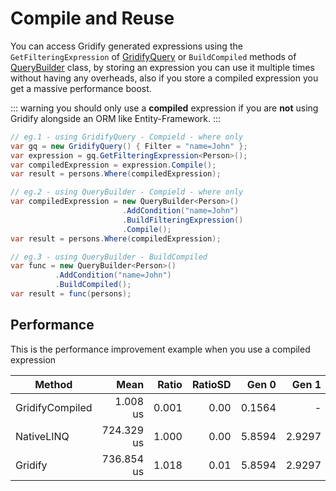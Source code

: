 # Compile and Reuse

You can access Gridify generated expressions using the `GetFilteringExpression` of [GridifyQuery](/guide/gridifyQuery.html) or `BuildCompiled` methods of [QueryBuilder](/guide/queryBuilder.html) class,
by storing an expression you can use it multiple times without having any overheads,
also if you store a compiled expression you get a massive performance boost.

::: warning
you should only use a **compiled** expression if you are **not** using Gridify alongside an ORM like Entity-Framework.
:::

``` csharp
// eg.1 - using GridifyQuery - Compield - where only
var gq = new GridifyQuery() { Filter = "name=John" };
var expression = gq.GetFilteringExpression<Person>();
var compiledExpression = expression.Compile();
var result = persons.Where(compiledExpression);
```

``` csharp
// eg.2 - using QueryBuilder - Compield - where only
var compiledExpression = new QueryBuilder<Person>()
                         .AddCondition("name=John")
                         .BuildFilteringExpression()
                         .Compile();
var result = persons.Where(compiledExpression);
```

``` csharp
// eg.3 - using QueryBuilder - BuildCompiled
var func = new QueryBuilder<Person>()
          .AddCondition("name=John")
          .BuildCompiled();
var result = func(persons);

```

## Performance
This is the performance improvement example when you use a compiled expression

|          Method |         Mean | Ratio | RatioSD |    Gen 0 |   Gen 1 | Allocated |
|---------------- |-------------:|------:|--------:|---------:|--------:|----------:|
| GridifyCompiled |     1.008 us | 0.001 |    0.00 |  0.1564 |       - |     984 B  |
|      NativeLINQ |   724.329 us | 1.000 |    0.00 |  5.8594 |  2.9297 |   37,392 B |
|         Gridify |   736.854 us | 1.018 |    0.01 |  5.8594 |  2.9297 |   39,924 B |
